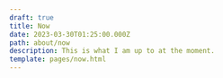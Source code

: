 ```yaml
---
draft: true
title: Now
date: 2023-03-30T01:25:00.000Z
path: about/now
description: This is what I am up to at the moment.
template: pages/now.html
---
```

